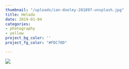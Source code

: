 ```yaml
---
thumbnail: "/uploads/ian-dooley-281897-unsplash.jpg"
title: Helado
date: 2019-01-04
categories:
- photography
- yellow
project_bg_color: ''
project_fg_color: "#FDC70D"

---
```

![](/uploads/ian-dooley-281897-unsplash.jpg)